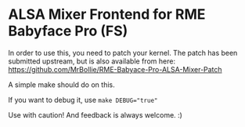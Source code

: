 # ALSA Mixer Frontend for RME Babyface Pro (FS)

In order to use this, you need to patch your kernel. The patch has been submitted upstream, but is also available from here: https://github.com/MrBollie/RME-Babyace-Pro-ALSA-Mixer-Patch

A simple make should do on this.

If you want to debug it, use `make DEBUG="true"`

Use with caution! And feedback is always welcome. :)
